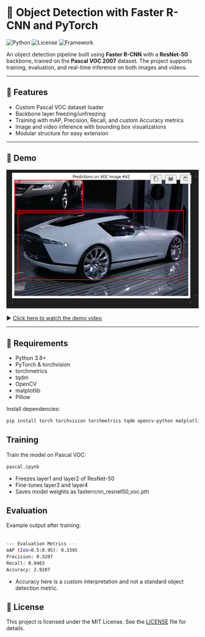 # 🧠 Object Detection with Faster R-CNN and PyTorch

![Python](https://img.shields.io/badge/python-3.8+-blue.svg)
![License](https://img.shields.io/badge/license-MIT-green.svg)
![Framework](https://img.shields.io/badge/framework-PyTorch-red)

An object detection pipeline built using **Faster R-CNN** with a **ResNet-50** backbone, trained on the **Pascal VOC 2007** dataset. The project supports training, evaluation, and real-time inference on both images and videos.

---

## 🚀 Features

- Custom Pascal VOC dataset loader
- Backbone layer freezing/unfreezing
- Training with mAP, Precision, Recall, and custom Accuracy metrics
- Image and video inference with bounding box visualizations
- Modular structure for easy extension

---

## 📸 Demo

<div align="center">
  <img src="inference.png" alt="Demo Image" width="600"/>
</div>

▶️ [Click here to watch the demo video](output.mp4)

---

## 🧰 Requirements

- Python 3.8+
- PyTorch & torchvision
- torchmetrics
- tqdm
- OpenCV
- matplotlib
- Pillow

Install dependencies:

```bash
pip install torch torchvision torchmetrics tqdm opencv-python matplotlib pillow
```
## Training

Train the model on Pascal VOC:
```bash
pascal.ipynb
```
- Freezes layer1 and layer2 of ResNet-50
- Fine-tunes layer3 and layer4
- Saves model weights as fasterrcnn_resnet50_voc.pth

## Evaluation

Example output after training:
```bash

--- Evaluation Metrics ---
mAP (IoU=0.5:0.95): 0.3395
Precision: 0.3207
Recall: 0.9463
Accuracy: 2.9207

```
- Accuracy here is a custom interpretation and not a standard object detection metric.

## 📄 License

This project is licensed under the MIT License. See the [LICENSE](LICENSE.txt) file for details.

